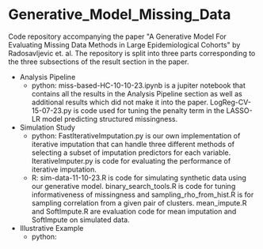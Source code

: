 # Generative_Model_Missing_Data
Code repository accompanying the paper "A Generative Model For Evaluating Missing Data Methods in Large Epidemiological Cohorts" by Radosavljevic et. al. The repository is split into three parts corresponding to the three subsections of the result section in the paper.

* Analysis Pipeline
  * python: miss-based-HC-10-10-23.ipynb is a jupiter notebook that contains all the results in the Analysis Pipeline section as well as additional results which did not make it into the paper. LogReg-CV-15-07-23.py is code used for tuning the penalty term in the LASSO-LR model predicting structured missingness.
* Simulation Study
  * python: FastIterativeImputation.py is our own implementation of iterative imputation that can handle three different methods of selecting a subset of imputation predictors for each variable. IterativeImputer.py is code for evaluating the performance of iterative imputation.
  * R: sim-data-11-10-23.R is code for simulating synthetic data using our generative model. binary_search_tools.R is code for tuning informativeness of missingness and sampling_rho_from_hist.R is for sampling correlation from a given pair of clusters. mean_impute.R and SoftImpute.R are evaluation code for mean imputation and SoftImpute on simulated data.
* Illustrative Example
  * python: 
